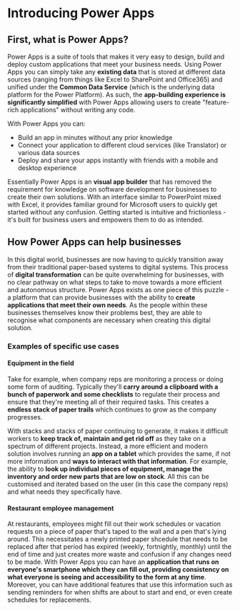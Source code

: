 # Introducing Power Apps

## First, what is Power Apps?

Power Apps is a suite of tools that makes it very easy to design, build and deploy custom applications that meet your business needs. Using Power Apps you can simply take any **existing data** that is stored at different data sources \(ranging from things like Excel to SharePoint and Office365\) and unified under the **Common Data Service** \(which is the underlying data platform for the Power Platform\). As such, the **app-building experience is significantly simplified** with Power Apps allowing users to create "feature-rich applications" without writing any code.

With Power Apps you can:

* Build an app in minutes without any prior knowledge
* Connect your application to different cloud services \(like Translator\) or various data sources
* Deploy and share your apps instantly with friends with a mobile and desktop experience

Essentially Power Apps is an **visual app builder** that has removed the requirement for knowledge on software development for businesses to create their own solutions. With an interface similar to PowerPoint mixed with Excel, it provides familiar ground for Microsoft users to quickly get started without any confusion. Getting started is intuitive and frictionless - it's built for business users and empowers them to do as intended.

## How Power Apps can help businesses

In this digital world, businesses are now having to quickly transition away from their traditional paper-based systems to digital systems. This process of **digital transformation** can be quite overwhelming for businesses, with no clear pathway on what steps to take to move towards a more efficient and autonomous structure. Power Apps exists as one piece of this puzzle - a platform that can provide businesses with the ability to **create applications that meet their own needs**. As the people within these businesses themselves know their problems best, they are able to recognise what components are necessary when creating this digital solution.

### Examples of specific use cases

#### Equipment in the field

Take for example, when company reps are monitoring a process or doing some form of auditing. Typically they'll **carry around a clipboard with a bunch of paperwork and some checklists** to regulate their process and ensure that they're meeting all of their required tasks. This creates a **endless stack of paper trails** which continues to grow as the company progresses.

With stacks and stacks of paper continuing to generate, it makes it difficult workers to **keep track of, maintain and get rid off** as they take on a spectrum of different projects. Instead, a more efficient and modern solution involves running an **app on a tablet** which provides the same, if not more information and **ways to interact with that information**. For example, the ability to **look up individual pieces of equipment, manage the inventory and order new parts that are low on stock**. All this can be customised and iterated based on the user \(in this case the company reps\) and what needs they specifically have.

#### Restaurant employee management

At restaurants, employees might fill out their work schedules or vacation requests on a piece of paper that's taped to the wall and a pen that's lying around. This necessitates a newly printed paper shcedule that needs to be replaced after that period has expired \(weekly, fortnightly, monthly\) until the end of time and just creates more waste and confusion if any changes need to be made. With Power Apps you can have an **application that runs on everyone's smartphone which they can fill out, providing consistency on what everyone is seeing and accessibility to the form at any time**. Moreover, you can have additional features that use this information such as sending reminders for when shifts are about to start and end, or even create schedules for replacements.

